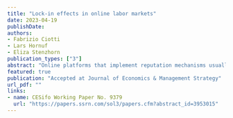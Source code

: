 ```yaml
---
title: "Lock-in effects in online labor markets"
date: 2023-04-19
publishDate: 
authors: 
- Fabrizio Ciotti
- Lars Hornuf
- Eliza Stenzhorn
publication_types: ["3"]
abstract: "Online platforms that implement reputation mechanisms usually prevent the transfer of ratings to other platforms, leading to lock-in effects and high switching costs for users. This situation can be capitalized by platforms, for example, by charging their users higher fees. In this paper, we theoretically and experimentally investigate the effects of platform pricing on workers' switching behavior in online labor markets and analyze whether a policy regime with reputation portability could mitigate lock-in effects and reduce the likelihood of worker capitalization by the platform. We further examine switching motives more thoroughly and differentiate between monetary motives and fairness preferences. Theoretically, we provide evidence for the existence of switching costs if reputation mechanisms are platform-specific. The model predicts that reputation portability lowers switching costs, eliminating the possibility for platforms to capitalize lock-in effects. We test our predictions using an online lab-in-the-field experiment. The results are in line with our theoretical model and show that the absence of reputation portability leads to worker lock-in, which can be capitalized by platforms. Moreover, reputation portability has a positive impact on the wages of highly rated workers. The data further show that the switching of workers is primarily driven by monetary motives, but perceiving the platform fee as unfair also plays a significant role for workers."
featured: true
publication: "Accepted at Journal of Economics & Management Strategy"
url_pdf: ""
links:
- name: CESifo Working Paper No. 9379
  url: "https://papers.ssrn.com/sol3/papers.cfm?abstract_id=3953015"
---
```


